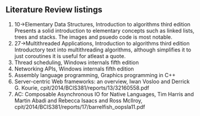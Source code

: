 ## Literature Review listings

1. 10->Elementary Data Structures, Introduction to algorithms third edition
    Presents a solid introduction to elementary concepts such as linked lists, trees and stacks. The images and psuedo code is most notable.
2. 27->Multithreaded Applications, Introduction to algorithms third edition
    Introductory text into multithreading algorithms, although simplifies it to just coroutines it is useful for atleast a quote.
3. Thread scheduling, Windows internals fifth edition
4. Networking APIs, Windows internals fifth edition
5. Assembly language programming, Graphics programming in C++
6. Server-centric Web frameworks: an overview, Iwan Vosloo and Derrick G. Kourie, cpit/2014/BCIS381/reports/13/32160558.pdf
7. AC: Composable Asynchronous IO for Native Languages, Tim Harris and Martin Abadi and Rebecca Isaacs and Ross McIlroy, cpit/2014/BCIS381/reports/17/barrelfish_oopsla11.pdf
